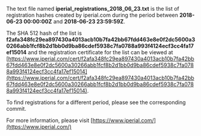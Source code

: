 The text file named **iperial_registrations_2018_06_23.txt** is the list of registration hashes created by iperial.com during the period between **2018-06-23 00:00:00Z** and **2018-06-23 23:59:59Z**.

The SHA 512 hash of the list is **f2afa348fc29ea897430a4013acb10b7fa42bb67fdd463e8e0f2dc5600a30266abb1fcf8b2d1bb0d9ba86cdef5938c7fa0788a993f4124ecf3cc4fa17ef15014** and the registration certificate for the list can be viewed at [https://www.iperial.com/cert/f2afa348fc29ea897430a4013acb10b7fa42bb67fdd463e8e0f2dc5600a30266abb1fcf8b2d1bb0d9ba86cdef5938c7fa0788a993f4124ecf3cc4fa17ef15014](https://www.iperial.com/cert/f2afa348fc29ea897430a4013acb10b7fa42bb67fdd463e8e0f2dc5600a30266abb1fcf8b2d1bb0d9ba86cdef5938c7fa0788a993f4124ecf3cc4fa17ef15014).

To find registrations for a different period, please see the corresponding commit.

For more information, please visit [https://www.iperial.com/](https://www.iperial.com/)
